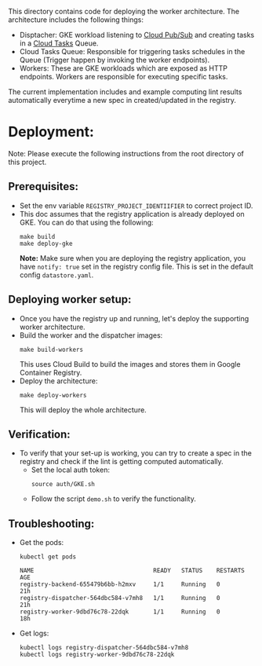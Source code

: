This directory contains code for deploying the worker architecture. The
architecture includes the following things:

- Disptacher: GKE workload listening to
  [Cloud Pub/Sub](https://cloud.google.com/pubsub) and creating tasks in a
  [Cloud Tasks](https://cloud.google.com/tasks) Queue.
- Cloud Tasks Queue: Responsible for triggering tasks schedules in the Queue
  (Trigger happen by invoking the worker endpoints).
- Workers: These are GKE workloads which are exposed as HTTP endpoints. Workers
  are responsible for executing specific tasks.

The current implementation includes and example computing lint results
automatically everytime a new spec in created/updated in the registry.

# Deployment:

Note: Please execute the following instructions from the root directory of this
project.

## Prerequisites:

- Set the env variable `REGISTRY_PROJECT_IDENTIIFIER` to correct project ID.
- This doc assumes that the registry application is already deployed on GKE.
  You can do that using the following:
  ```
  make build
  make deploy-gke
  ```
  **Note:** Make sure when you are deploying the registry application, you have
  `notify: true` set in the registry config file. This is set in the default
  config `datastore.yaml`.

## Deploying worker setup:

- Once you have the registry up and running, let's deploy the supporting worker
  architecture.
- Build the worker and the dispatcher images:
  ```
  make build-workers
  ```
  This uses Cloud Build to build the images and stores them in Google Container
  Registry.
- Deploy the architecture:
  ```
  make deploy-workers
  ```
  This will deploy the whole architecture.

## Verification:

- To verify that your set-up is working, you can try to create a spec in the
  registry and check if the lint is getting computed automatically.
  - Set the local auth token:
    ```
    source auth/GKE.sh
    ```
  - Follow the script `demo.sh` to verify the functionality.

## Troubleshooting:

- Get the pods:

  ```
  kubectl get pods

  NAME                                  READY   STATUS    RESTARTS   AGE
  registry-backend-655479b6bb-h2mxv     1/1     Running   0          21h
  registry-dispatcher-564dbc584-v7mh8   1/1     Running   0          21h
  registry-worker-9dbd76c78-22dqk       1/1     Running   0          18h
  ```

- Get logs:
  ```
  kubectl logs registry-dispatcher-564dbc584-v7mh8
  kubectl logs registry-worker-9dbd76c78-22dqk
  ```
